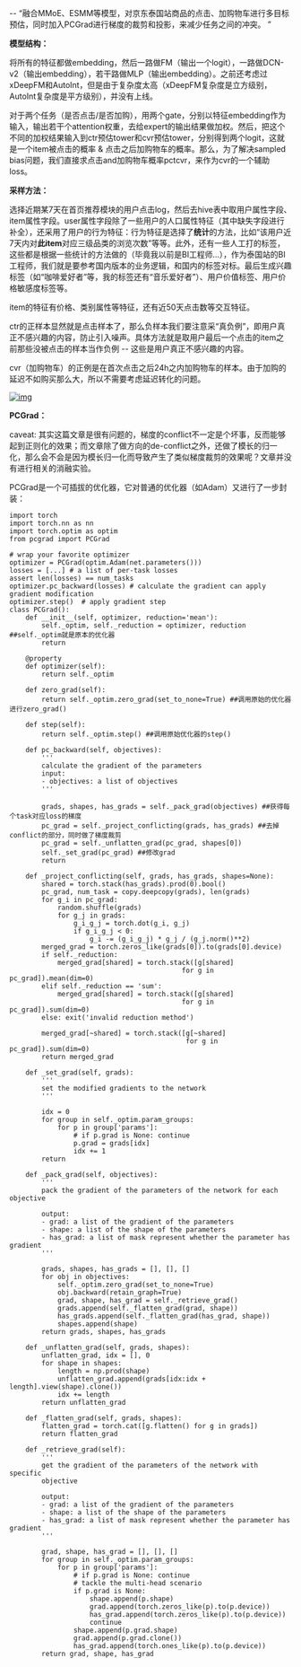 -- “融合MMoE、ESMM等模型，对京东泰国站商品的点击、加购物车进行多目标预估，同时加入PCGrad进行梯度的裁剪和投影，来减少任务之间的冲突。 ”

**模型结构：**

将所有的特征都做embedding，然后一路做FM（输出一个logit），一路做DCN-v2（输出embedding），若干路做MLP（输出embedding）。之前还考虑过xDeepFM和AutoInt，但是由于复杂度太高（xDeepFM复杂度是立方级别，AutoInt复杂度是平方级别），并没有上线。

对于两个任务（是否点击/是否加购），用两个gate，分别以特征embedding作为输入，输出若干个attention权重，去给expert的输出结果做加权。然后，把这个不同的加权结果输入到ctr预估tower和cvr预估tower，分别得到两个logit，这就是一个item被点击的概率 & 点击之后加购物车的概率。那么，为了解决sampled bias问题，我们直接求点击and加购物车概率pctcvr，来作为cvr的一个辅助loss。

**采样方法：**

选择近期某7天在首页推荐模块的用户点击log，然后去hive表中取用户属性字段、item属性字段。user属性字段除了一些用户的人口属性特征（其中缺失字段进行补全），还采用了用户的行为特征：行为特征是选择了**统计**的方法，比如“该用户近7天内对**此item**对应三级品类的浏览次数”等等。此外，还有一些人工打的标签，这些都是根据一些统计的方法做的（毕竟我以前是BI工程师...），作为泰国站的BI工程师，我们就是要参考国内版本的业务逻辑，和国内的标签对标。最后生成兴趣标签（如“咖啡爱好者”等，我的标签还有“音乐爱好者”）、用户价值标签、用户价格敏感度标签等。

item的特征有价格、类别属性等特征，还有近50天点击数等交互特征。

ctr的正样本显然就是点击样本了，那么负样本我们要注意采“真负例”，即用户真正不感兴趣的内容，防止引入噪声。具体方法就是取用户最后一个点击的item之前那些没被点击的样本当作负例 -- 这些是用户真正不感兴趣的内容。

cvr（加购物车）的正例是在首次点击之后24h之内加购物车的样本。由于加购的延迟不如购买那么大，所以不需要考虑延迟转化的问题。

[![img](https://camo.githubusercontent.com/aa5954c7d33a79a29d27023aa4b098448fde7cc8acd80faf786848061cca275e/68747470733a2f2f706963322e7a68696d672e636f6d2f38302f76322d39333534656261653631633634376334636130353065333061656162643331355f31343430772e706e67)](https://camo.githubusercontent.com/aa5954c7d33a79a29d27023aa4b098448fde7cc8acd80faf786848061cca275e/68747470733a2f2f706963322e7a68696d672e636f6d2f38302f76322d39333534656261653631633634376334636130353065333061656162643331355f31343430772e706e67)

**PCGrad：**

caveat: 其实这篇文章是很有问题的，梯度的conflict不一定是个坏事，反而能够起到正则化的效果；而文章除了做方向的de-conflict之外，还做了模长的归一化，那么会不会是因为模长归一化而导致产生了类似梯度裁剪的效果呢？文章并没有进行相关的消融实验。

PCGrad是一个可插拔的优化器，它对普通的优化器（如Adam）又进行了一步封装：

```
import torch
import torch.nn as nn
import torch.optim as optim
from pcgrad import PCGrad

# wrap your favorite optimizer
optimizer = PCGrad(optim.Adam(net.parameters())) 
losses = [...] # a list of per-task losses
assert len(losses) == num_tasks
optimizer.pc_backward(losses) # calculate the gradient can apply gradient modification
optimizer.step()  # apply gradient step
class PCGrad():
    def __init__(self, optimizer, reduction='mean'):
        self._optim, self._reduction = optimizer, reduction ##self._optim就是原本的优化器
        return

    @property
    def optimizer(self):
        return self._optim

    def zero_grad(self):
        return self._optim.zero_grad(set_to_none=True) ##调用原始的优化器进行zero_grad()

    def step(self):
        return self._optim.step() ##调用原始优化器的step()

    def pc_backward(self, objectives):
        '''
        calculate the gradient of the parameters
        input:
        - objectives: a list of objectives
        '''

        grads, shapes, has_grads = self._pack_grad(objectives) ##获得每个task对应loss的梯度
        pc_grad = self._project_conflicting(grads, has_grads) ##去掉conflict的部分，同时做了梯度裁剪
        pc_grad = self._unflatten_grad(pc_grad, shapes[0])
        self._set_grad(pc_grad) ##修改grad
        return

    def _project_conflicting(self, grads, has_grads, shapes=None):
        shared = torch.stack(has_grads).prod(0).bool()
        pc_grad, num_task = copy.deepcopy(grads), len(grads)
        for g_i in pc_grad:
            random.shuffle(grads)
            for g_j in grads:
                g_i_g_j = torch.dot(g_i, g_j)
                if g_i_g_j < 0:
                    g_i -= (g_i_g_j) * g_j / (g_j.norm()**2)
        merged_grad = torch.zeros_like(grads[0]).to(grads[0].device)
        if self._reduction:
            merged_grad[shared] = torch.stack([g[shared]
                                           for g in pc_grad]).mean(dim=0)
        elif self._reduction == 'sum':
            merged_grad[shared] = torch.stack([g[shared]
                                           for g in pc_grad]).sum(dim=0)
        else: exit('invalid reduction method')

        merged_grad[~shared] = torch.stack([g[~shared]
                                            for g in pc_grad]).sum(dim=0)
        return merged_grad

    def _set_grad(self, grads):
        '''
        set the modified gradients to the network
        '''

        idx = 0
        for group in self._optim.param_groups:
            for p in group['params']:
                # if p.grad is None: continue
                p.grad = grads[idx]
                idx += 1
        return

    def _pack_grad(self, objectives):
        '''
        pack the gradient of the parameters of the network for each objective
        
        output:
        - grad: a list of the gradient of the parameters
        - shape: a list of the shape of the parameters
        - has_grad: a list of mask represent whether the parameter has gradient
        '''

        grads, shapes, has_grads = [], [], []
        for obj in objectives:
            self._optim.zero_grad(set_to_none=True)
            obj.backward(retain_graph=True)
            grad, shape, has_grad = self._retrieve_grad()
            grads.append(self._flatten_grad(grad, shape))
            has_grads.append(self._flatten_grad(has_grad, shape))
            shapes.append(shape)
        return grads, shapes, has_grads

    def _unflatten_grad(self, grads, shapes):
        unflatten_grad, idx = [], 0
        for shape in shapes:
            length = np.prod(shape)
            unflatten_grad.append(grads[idx:idx + length].view(shape).clone())
            idx += length
        return unflatten_grad

    def _flatten_grad(self, grads, shapes):
        flatten_grad = torch.cat([g.flatten() for g in grads])
        return flatten_grad

    def _retrieve_grad(self):
        '''
        get the gradient of the parameters of the network with specific 
        objective
        
        output:
        - grad: a list of the gradient of the parameters
        - shape: a list of the shape of the parameters
        - has_grad: a list of mask represent whether the parameter has gradient
        '''

        grad, shape, has_grad = [], [], []
        for group in self._optim.param_groups:
            for p in group['params']:
                # if p.grad is None: continue
                # tackle the multi-head scenario
                if p.grad is None:
                    shape.append(p.shape)
                    grad.append(torch.zeros_like(p).to(p.device))
                    has_grad.append(torch.zeros_like(p).to(p.device))
                    continue
                shape.append(p.grad.shape)
                grad.append(p.grad.clone())
                has_grad.append(torch.ones_like(p).to(p.device))
        return grad, shape, has_grad
```
